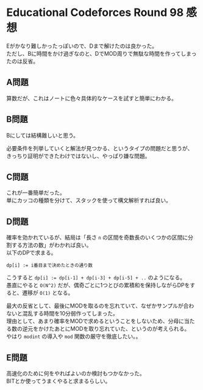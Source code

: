 # Educational Codeforces Round 98 感想

Eがかなり難しかったっぽいので、Dまで解けたのは良かった。  
ただし、Bに時間をかけ過ぎなのと、DでMOD周りで無駄な時間を作ってしまったのは反省。

## A問題

算数だが、これはノートに色々具体的なケースを試すと簡単にわかる。

## B問題

Bにしては結構難しいと思う。

必要条件を列挙していくと解法が見つかる、というタイプの問題だと思うが、
きっちり証明ができたわけではないし、やっぱり嫌な問題。

## C問題

これが一番簡単だった。  
単にカッコの種類を分けて、スタックを使って構文解析すれば良い。

## D問題

確率を効かれているが、結局は「長さ `n` の区間を奇数長のいくつかの区間に分割する方法の数」がわかれば良い。  
以下のDPで求まる。

`dp[i] := i番目まで決めたときの通り数`

こうすると `dp[i] := dp[i-1] + dp[i-3] + dp[i-5] + ..` のようになる。  
愚直にやると `O(N^2)` だが、偶奇ごとに1つとびの累積和を保持しながらDPをすると、遷移が `O(1)` となる。

最大の反省として、最後にMODを取るのを忘れていて、なぜかサンプルが合わないと混乱する時間を10分弱作ってしまった。  
理由として、あまり確率をMODで求めるということをしないため、分母に当たる数の逆元をかけたあとにMODを取り忘れていた、というのが考えられる。  
やはり `modint` の導入や `mod` 関数の厳守を徹底したい。。

## E問題

高速化のために何をやればよいのか検討もつかなかった。  
BITとか使ってうまくやると求まるらしい。

